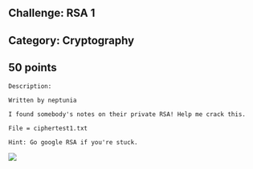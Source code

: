 Challenge: RSA 1 
----------------------------------------
Category: Cryptography 
----------------------------------------
50 points 
----------------------------------------

```
Description:

Written by neptunia

I found somebody's notes on their private RSA! Help me crack this.

File = ciphertest1.txt

Hint: Go google RSA if you're stuck. 
```

<img src="./../Files/ciphertext1.txt">



